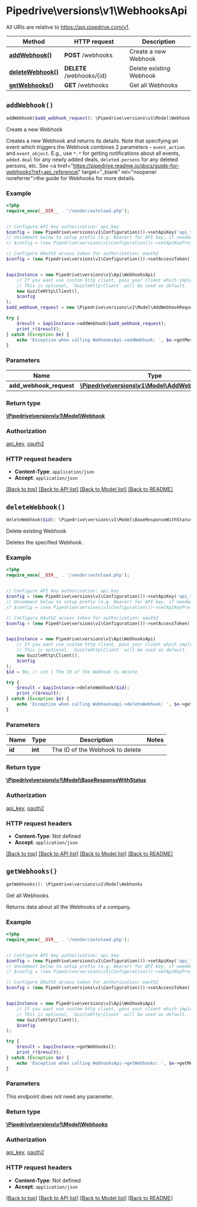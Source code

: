 # Pipedrive\versions\v1\WebhooksApi

All URIs are relative to https://api.pipedrive.com/v1.

Method | HTTP request | Description
------------- | ------------- | -------------
[**addWebhook()**](WebhooksApi.md#addWebhook) | **POST** /webhooks | Create a new Webhook
[**deleteWebhook()**](WebhooksApi.md#deleteWebhook) | **DELETE** /webhooks/{id} | Delete existing Webhook
[**getWebhooks()**](WebhooksApi.md#getWebhooks) | **GET** /webhooks | Get all Webhooks


## `addWebhook()`

```php
addWebhook($add_webhook_request): \Pipedrive\versions\v1\Model\Webhook
```

Create a new Webhook

Creates a new Webhook and returns its details. Note that specifying an event which triggers the Webhook combines 2 parameters - `event_action` and `event_object`. E.g., use `*.*` for getting notifications about all events, `added.deal` for any newly added deals, `deleted.persons` for any deleted persons, etc. See <a href=\"https://pipedrive.readme.io/docs/guide-for-webhooks?ref=api_reference\" target=\"_blank\" rel=\"noopener noreferrer\">the guide for Webhooks</a> for more details.

### Example

```php
<?php
require_once(__DIR__ . '/vendor/autoload.php');


// Configure API key authorization: api_key
$config = (new Pipedrive\versions\v1\Configuration())->setApiKey('api_token', 'YOUR_API_KEY');
// Uncomment below to setup prefix (e.g. Bearer) for API key, if needed
// $config = (new Pipedrive\versions\v1\Configuration())->setApiKeyPrefix('api_token', 'Bearer');

// Configure OAuth2 access token for authorization: oauth2
$config = (new Pipedrive\versions\v1\Configuration())->setAccessToken('YOUR_ACCESS_TOKEN');


$apiInstance = new Pipedrive\versions\v1\Api\WebhooksApi(
    // If you want use custom http client, pass your client which implements `GuzzleHttp\ClientInterface`.
    // This is optional, `GuzzleHttp\Client` will be used as default.
    new GuzzleHttp\Client(),
    $config
);
$add_webhook_request = new \Pipedrive\versions\v1\Model\AddWebhookRequest(); // \Pipedrive\versions\v1\Model\AddWebhookRequest

try {
    $result = $apiInstance->addWebhook($add_webhook_request);
    print_r($result);
} catch (Exception $e) {
    echo 'Exception when calling WebhooksApi->addWebhook: ', $e->getMessage(), PHP_EOL;
}
```

### Parameters

Name | Type | Description  | Notes
------------- | ------------- | ------------- | -------------
 **add_webhook_request** | [**\Pipedrive\versions\v1\Model\AddWebhookRequest**](../Model/AddWebhookRequest.md)|  | [optional]

### Return type

[**\Pipedrive\versions\v1\Model\Webhook**](../Model/Webhook.md)

### Authorization

[api_key](../../README.md#api_key), [oauth2](../../README.md#oauth2)

### HTTP request headers

- **Content-Type**: `application/json`
- **Accept**: `application/json`

[[Back to top]](#) [[Back to API list]](../../README.md#endpoints)
[[Back to Model list]](../../../../README.md#models)
[[Back to README]](../../../../README.md)

## `deleteWebhook()`

```php
deleteWebhook($id): \Pipedrive\versions\v1\Model\BaseResponseWithStatus
```

Delete existing Webhook

Deletes the specified Webhook.

### Example

```php
<?php
require_once(__DIR__ . '/vendor/autoload.php');


// Configure API key authorization: api_key
$config = (new Pipedrive\versions\v1\Configuration())->setApiKey('api_token', 'YOUR_API_KEY');
// Uncomment below to setup prefix (e.g. Bearer) for API key, if needed
// $config = (new Pipedrive\versions\v1\Configuration())->setApiKeyPrefix('api_token', 'Bearer');

// Configure OAuth2 access token for authorization: oauth2
$config = (new Pipedrive\versions\v1\Configuration())->setAccessToken('YOUR_ACCESS_TOKEN');


$apiInstance = new Pipedrive\versions\v1\Api\WebhooksApi(
    // If you want use custom http client, pass your client which implements `GuzzleHttp\ClientInterface`.
    // This is optional, `GuzzleHttp\Client` will be used as default.
    new GuzzleHttp\Client(),
    $config
);
$id = 56; // int | The ID of the Webhook to delete

try {
    $result = $apiInstance->deleteWebhook($id);
    print_r($result);
} catch (Exception $e) {
    echo 'Exception when calling WebhooksApi->deleteWebhook: ', $e->getMessage(), PHP_EOL;
}
```

### Parameters

Name | Type | Description  | Notes
------------- | ------------- | ------------- | -------------
 **id** | **int**| The ID of the Webhook to delete |

### Return type

[**\Pipedrive\versions\v1\Model\BaseResponseWithStatus**](../Model/BaseResponseWithStatus.md)

### Authorization

[api_key](../../README.md#api_key), [oauth2](../../README.md#oauth2)

### HTTP request headers

- **Content-Type**: Not defined
- **Accept**: `application/json`

[[Back to top]](#) [[Back to API list]](../../README.md#endpoints)
[[Back to Model list]](../../../../README.md#models)
[[Back to README]](../../../../README.md)

## `getWebhooks()`

```php
getWebhooks(): \Pipedrive\versions\v1\Model\Webhooks
```

Get all Webhooks

Returns data about all the Webhooks of a company.

### Example

```php
<?php
require_once(__DIR__ . '/vendor/autoload.php');


// Configure API key authorization: api_key
$config = (new Pipedrive\versions\v1\Configuration())->setApiKey('api_token', 'YOUR_API_KEY');
// Uncomment below to setup prefix (e.g. Bearer) for API key, if needed
// $config = (new Pipedrive\versions\v1\Configuration())->setApiKeyPrefix('api_token', 'Bearer');

// Configure OAuth2 access token for authorization: oauth2
$config = (new Pipedrive\versions\v1\Configuration())->setAccessToken('YOUR_ACCESS_TOKEN');


$apiInstance = new Pipedrive\versions\v1\Api\WebhooksApi(
    // If you want use custom http client, pass your client which implements `GuzzleHttp\ClientInterface`.
    // This is optional, `GuzzleHttp\Client` will be used as default.
    new GuzzleHttp\Client(),
    $config
);

try {
    $result = $apiInstance->getWebhooks();
    print_r($result);
} catch (Exception $e) {
    echo 'Exception when calling WebhooksApi->getWebhooks: ', $e->getMessage(), PHP_EOL;
}
```

### Parameters

This endpoint does not need any parameter.

### Return type

[**\Pipedrive\versions\v1\Model\Webhooks**](../Model/Webhooks.md)

### Authorization

[api_key](../../README.md#api_key), [oauth2](../../README.md#oauth2)

### HTTP request headers

- **Content-Type**: Not defined
- **Accept**: `application/json`

[[Back to top]](#) [[Back to API list]](../../README.md#endpoints)
[[Back to Model list]](../../../../README.md#models)
[[Back to README]](../../../../README.md)

